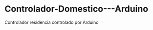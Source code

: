Controlador-Domestico---Arduino
===============================

Controlador residencia controlado por Arduino
